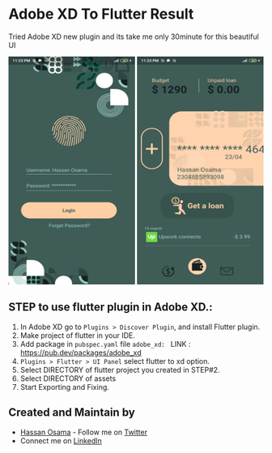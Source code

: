 # Adobe XD To Flutter Result
Tried Adobe XD new plugin and its take me only 30minute for this beautiful UI


<img src="https://github.com/OsamaxD1/30_Minutes_XD_to_Flutter/blob/master/images/gitimage2.jpg" height="450" width="250"> <img src="https://github.com/OsamaxD1/30_Minutes_XD_to_Flutter/blob/master/images/gitimage1.jpg" height="450" width="250"> 

## STEP to use flutter plugin in Adobe XD.:

1) In Adobe XD go to ```Plugins > Discover Plugin```, and install Flutter plugin. 
2) Make project of flutter in your IDE.
3) Add package in ```pubspec.yaml``` file ```adobe_xd: ``` LINK : https://pub.dev/packages/adobe_xd
4) ```Plugins > Flutter > UI Panel``` select flutter to xd option.
5) Select DIRECTORY of flutter project you created in STEP#2.
6) Select DIRECTORY of assets
7) Start Exporting and Fixing.

## Created and Maintain by
* [Hassan Osama](https://github.com/OsamaxD1) - Follow me on [Twitter](https://twitter.com/whatosama) 
* Connect me on [LinkedIn](https://www.linkedin.com/in/hassan-osama-464a76196/) 

